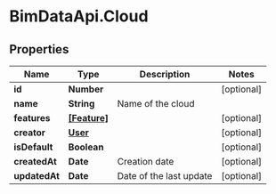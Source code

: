 # BimDataApi.Cloud

## Properties

Name | Type | Description | Notes
------------ | ------------- | ------------- | -------------
**id** | **Number** |  | [optional] 
**name** | **String** | Name of the cloud | 
**features** | [**[Feature]**](Feature.md) |  | [optional] 
**creator** | [**User**](User.md) |  | [optional] 
**isDefault** | **Boolean** |  | [optional] 
**createdAt** | **Date** | Creation date | [optional] 
**updatedAt** | **Date** | Date of the last update | [optional] 



